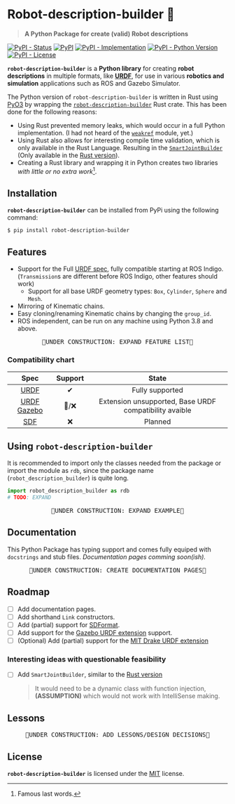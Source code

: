 # Robot-description-builder 🐍
> **A Python Package for create (valid) Robot descriptions**

[![PyPI - Status](https://img.shields.io/pypi/status/robot-description-builder)](https://github.com/SuperJappie08/robot-description-builder/blob/master/robot-description-builder-py/README.md)
[![PyPI](https://img.shields.io/pypi/v/robot-description-builder)](https://pypi.org/project/robot-description-builder/)
[![PyPI - Implementation](https://img.shields.io/pypi/implementation/robot-description-builder)](https://pypi.org/project/robot-description-builder/)
[![PyPI - Python Version](https://img.shields.io/pypi/pyversions/robot-description-builder)](https://pypi.org/project/robot-description-builder/)
[![PyPI - License](https://img.shields.io/pypi/l/robot-description-builder)](https://github.com/SuperJappie08/robot-description-builder/blob/master/robot-description-builder-py/LICENSE)
<!-- [![Imports: isort](https://img.shields.io/badge/%20imports-isort-%231674b1?style=flat&labelColor=ef8336)](https://pycqa.github.io/isort/) -->

<!-- Robot-description-builder -->
<b title="Robot-description-builder for Python 🐍">`robot-description-builder`</b> is a <b title="written in Rust 🦀">Python library</b> for creating **robot descriptions** in multiple formats, like **[URDF](http://wiki.ros.org/urdf)**, for use in various **robotics and simulation** applications such as ROS and Gazebo Simulator.

<!-- ADD SOMETHING ABOUT BEING WRITTEN IN RUST -->
The <span title="robot-description-builder for Python 🐍">Python version of `robot-description-builder`</span> is written in <span title="Rust 🦀">Rust</span> using [PyO3](https://github.com/PyO3/pyo3) by wrapping the <a href="https://crates.io/crates/robot-description-builder" title="robot-description-builder for Rust 🦀">`robot-description-builder`</a> Rust crate. This has been done for the following reasons:
- Using <span title="Rust 🦀">Rust</span> prevented memory leaks, which would occur in a full <span title="Python 🐍">Python</span> implementation. (I had not heard of the [`weakref`](https://docs.python.org/3/library/weakref.html) module, yet.)
- Using <span title="Rust 🦀">Rust</span> also allows for interesting compile time validation, which is only available in the <span title="Rust 🦀">Rust</span> Language. Resulting in the [`SmartJointBuilder`](https://docs.rs/robot-description-builder/latest/robot_description_builder/struct.SmartJointBuilder.html) (Only available in the <a href="https://crates.io/crates/robot-description-builder" title="robot-description-builder for Rust 🦀">Rust version</a>).
- Creating a <span title="Rust 🦀">Rust</span> library and wrapping it in <span title="Python 🐍">Python</span> creates two libraries *with little or no extra work*[^1].
<!-- - Creating a <span title="Rust 🦀">Rust</span> and wrapping it for <span title="Python 🐍">Python</span>, creates two libraries with little to no extra effort[^1]. -->

[^1]: Famous last words.
<!-- ADD SOMETHING ABOUT ABRV> to rdb -->

## Installation
<b title="Robot-description-builder for Python 🐍">`robot-description-builder`</b> can be installed from PyPi using the following command:
```
$ pip install robot-description-builder
```

## Features
- Support for the Full [URDF spec](http://wiki.ros.org/urdf/XML), fully compatible starting at ROS Indigo. (`Transmission`s are different before ROS Indigo, other features should work)
  - Support for all base URDF geometry types: `Box`, `Cylinder`, `Sphere` and `Mesh`.
- Mirroring of Kinematic chains.
- Easy cloning/renaming Kinematic chains by changing the `group_id`.
- ROS independent, can be run on any machine using Python 3.8 and above.
<!-- TODO: EXPAND FEATURE LIST -->
<pre align="center">🚧UNDER CONSTRUCTION: EXPAND FEATURE LIST🚧</pre>

### Compatibility chart
<!-- COMPATIBILTY CHART FORMAT? -->
| Spec | Support | State |
|:----:|:-------:|:-----:|
| [URDF](http://wiki.ros.org/urdf) | ✔ | Fully supported |
| [URDF Gazebo](http://sdformat.org/tutorials?tut=sdformat_urdf_extensions&cat=specification&) | 🔩/❌ | Extension unsupported, Base URDF compatibility avaible |
| [SDF](http://sdformat.org/) | ❌ | Planned |

## Using <b title="robot-description-builder for Python 🐍">`robot-description-builder`</b>
<!--TODO: REWRITE FIRST SENTENCE-->
It is recommended to import only the classes needed from the package or import the module as `rdb`, since the package name (<span title="robot-description-builder for Python 🐍">`robot_description_builder`</span>) is quite long.
<!-- TODO: An example -->
```python
import robot_description_builder as rdb
# TODO: EXPAND
```
<pre align="center">🚧UNDER CONSTRUCTION: EXPAND EXAMPLE🚧</pre>

## Documentation
This <span title="🐍📦">Python Package</span> has typing support and comes fully equiped with `docstrings` and stub files. *Documentation pages comming soon(ish).*
<!-- TODO: Link to docs -->
<pre align="center">🚧UNDER CONSTRUCTION: CREATE DOCUMENTATION PAGES🚧</pre>


## Roadmap
- [ ] Add documentation pages.
- [ ] Add shorthand `Link` constructors.
- [ ] Add (partial) support for [SDFormat](http://sdformat.org/).
- [ ] Add support for the [Gazebo URDF extension](http://sdformat.org/tutorials?tut=sdformat_urdf_extensions&cat=specification&) support.
- [ ] \(Optional\) Add (partial) support for the [MIT Drake URDF extension](https://drake.mit.edu/doxygen_cxx/group__multibody__parsing.html#multibody_parsing_drake_extensions)

### Interesting ideas with questionable feasibility
- [ ] Add `SmartJointBuilder`, similar to the [Rust version](https://github.com/SuperJappie08/robot-description-builder/blob/master/robot-description-builder/README.md)
  > It would need to be a dynamic class with function injection, <b>(ASSUMPTION)</b> which would not work with IntelliSense making.

## Lessons
<!-- TODO: Add Lessons/Design Decisions -->
<pre align="center">🚧UNDER CONSTRUCTION: ADD LESSONS/DESIGN DECISIONS🚧</pre>

## License
<!-- Robot-description-builder <sup>(for Python)</sup> is licensed under the [MIT](./LICENSE) license. -->
<b title="Robot-description-builder for Python 🐍">`robot-description-builder`</b> is licensed under the [MIT](LICENSE) license.